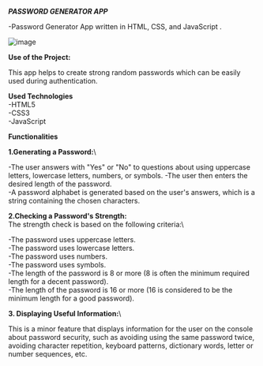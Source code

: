*******PASSWORD GENERATOR APP*******

-Password Generator App written in HTML, CSS, and JavaScript .

![image](https://github.com/user-attachments/assets/901a03ea-1b50-4882-85c2-a2e3d0365c9d)




****Use of the Project:****

This app helps to create strong random passwords which can be easily used during authentication.

****Used Technologies****\
-HTML5\
-CSS3\
-JavaScript


****Functionalities****

**1.Generating a Password:**\

-The user answers with "Yes" or "No" to questions about using uppercase letters, lowercase letters, numbers, or symbols.
-The user then enters the desired length of the password.\
-A password alphabet is generated based on the user's answers, which is a string containing the chosen characters.

**2.Checking a Password's Strength:**\
The strength check is based on the following criteria:\

-The password uses uppercase letters.\
-The password uses lowercase letters.\
-The password uses numbers.\
-The password uses symbols.\
-The length of the password is 8 or more (8 is often the minimum required length for a decent password).\
-The length of the password is 16 or more (16 is considered to be the minimum length for a good password).

**3. Displaying Useful Information:**\

This is a minor feature that displays information for the user on the console about password security, such as avoiding using the same password twice, avoiding character repetition, keyboard patterns, dictionary words, letter or number sequences, etc.







